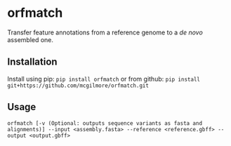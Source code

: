 # orfmatch

Transfer feature annotations from a reference genome to a *de novo* assembled one.

## Installation

Install using pip:
`pip install orfmatch`
or from github:
`pip install git+https://github.com/mcgilmore/orfmatch.git`

## Usage

`orfmatch [-v (Optional: outputs sequence variants as fasta and alignments)] --input <assembly.fasta> --reference <reference.gbff> --output <output.gbff>`
